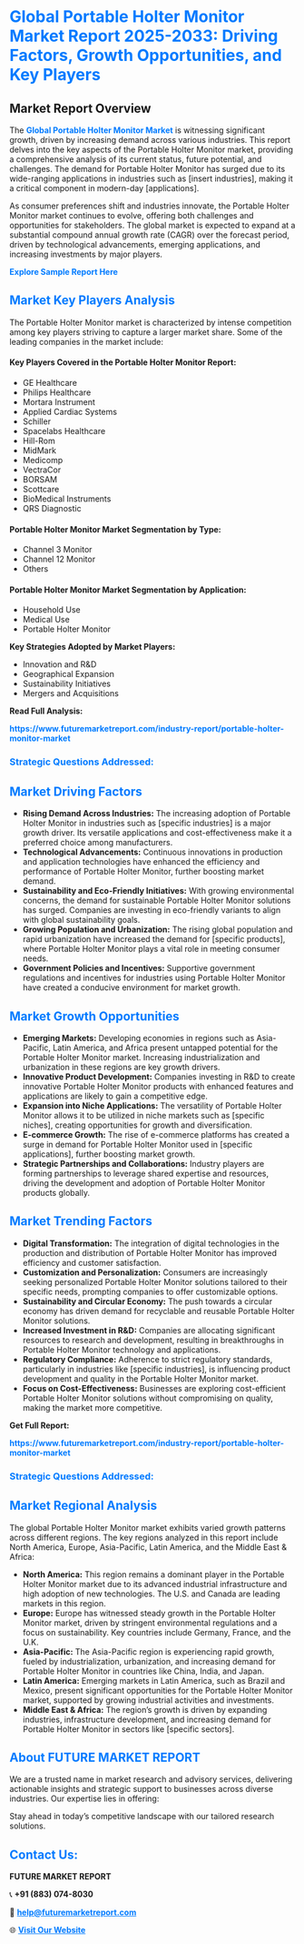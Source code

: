 <h1 style="color: #007BFF;">Global Portable Holter Monitor Market Report 2025-2033: Driving Factors, Growth Opportunities, and Key Players</h1>

<section id="overview">
<h2>Market Report Overview</h2>
<p>The <a href="https://www.futuremarketreport.com/industry-report/portable-holter-monitor-market" style="color: #007BFF; text-decoration: none;"><strong>Global Portable Holter Monitor Market</strong></a> is witnessing significant growth, driven by increasing demand across various industries. This report delves into the key aspects of the Portable Holter Monitor market, providing a comprehensive analysis of its current status, future potential, and challenges. The demand for Portable Holter Monitor has surged due to its wide-ranging applications in industries such as [insert industries], making it a critical component in modern-day [applications].</p>
<p>As consumer preferences shift and industries innovate, the Portable Holter Monitor market continues to evolve, offering both challenges and opportunities for stakeholders. The global market is expected to expand at a substantial compound annual growth rate (CAGR) over the forecast period, driven by technological advancements, emerging applications, and increasing investments by major players.</p>
</section>

<section id="overview">
<p><a href="https://www.futuremarketreport.com/request-sample/reportId=127480" style="color: #007BFF; text-decoration: none;"><strong>Explore Sample Report Here</strong></a></p>
</section>

<section id="key-players">
<h2 style="color: #007BFF;">Market Key Players Analysis</h2>
<p>The Portable Holter Monitor market is characterized by intense competition among key players striving to capture a larger market share. Some of the leading companies in the market include:</p>
<h4>Key Players Covered in the Portable Holter Monitor Report:</h4>
<ul><li>GE Healthcare</li><li>Philips Healthcare</li><li>Mortara Instrument</li><li>Applied Cardiac Systems</li><li>Schiller</li><li>Spacelabs Healthcare</li><li>Hill-Rom</li><li>MidMark</li><li>Medicomp</li><li>VectraCor</li><li>BORSAM</li><li>Scottcare</li><li>BioMedical Instruments</li><li>QRS Diagnostic</li></ul>
<h4>Portable Holter Monitor Market Segmentation by Type:</h4>
<ul><li>Channel 3 Monitor</li><li>Channel 12 Monitor</li><li>Others</li></ul>

<h4>Portable Holter Monitor Market Segmentation by Application:</h4>
<ul><li>Household Use</li><li>Medical Use</li><li>Portable Holter Monitor</li></ul>
<p><strong>Key Strategies Adopted by Market Players:</strong></p>
<ul>
<li>Innovation and R&D</li>
<li>Geographical Expansion</li>
<li>Sustainability Initiatives</li>
<li>Mergers and Acquisitions</li>
</ul>
</section>

<section>
<p><strong>Read Full Analysis: </strong></p><a href="https://www.futuremarketreport.com/industry-report/portable-holter-monitor-market" style="color: #007BFF; text-decoration: none;"><strong>https://www.futuremarketreport.com/industry-report/portable-holter-monitor-market</strong></a>
<h3 style="color: #007BFF;">Strategic Questions Addressed:</h3>
</section>

<section id="driving-factors">
<h2 style="color: #007BFF;">Market Driving Factors</h2>
<ul>
<li><strong>Rising Demand Across Industries:</strong> The increasing adoption of Portable Holter Monitor in industries such as [specific industries] is a major growth driver. Its versatile applications and cost-effectiveness make it a preferred choice among manufacturers.</li>
<li><strong>Technological Advancements:</strong> Continuous innovations in production and application technologies have enhanced the efficiency and performance of Portable Holter Monitor, further boosting market demand.</li>
<li><strong>Sustainability and Eco-Friendly Initiatives:</strong> With growing environmental concerns, the demand for sustainable Portable Holter Monitor solutions has surged. Companies are investing in eco-friendly variants to align with global sustainability goals.</li>
<li><strong>Growing Population and Urbanization:</strong> The rising global population and rapid urbanization have increased the demand for [specific products], where Portable Holter Monitor plays a vital role in meeting consumer needs.</li>
<li><strong>Government Policies and Incentives:</strong> Supportive government regulations and incentives for industries using Portable Holter Monitor have created a conducive environment for market growth.</li>
</ul>
</section>

<section id="growth-opportunities">
<h2 style="color: #007BFF;">Market Growth Opportunities</h2>
<ul>
<li><strong>Emerging Markets:</strong> Developing economies in regions such as Asia-Pacific, Latin America, and Africa present untapped potential for the Portable Holter Monitor market. Increasing industrialization and urbanization in these regions are key growth drivers.</li>
<li><strong>Innovative Product Development:</strong> Companies investing in R&D to create innovative Portable Holter Monitor products with enhanced features and applications are likely to gain a competitive edge.</li>
<li><strong>Expansion into Niche Applications:</strong> The versatility of Portable Holter Monitor allows it to be utilized in niche markets such as [specific niches], creating opportunities for growth and diversification.</li>
<li><strong>E-commerce Growth:</strong> The rise of e-commerce platforms has created a surge in demand for Portable Holter Monitor used in [specific applications], further boosting market growth.</li>
<li><strong>Strategic Partnerships and Collaborations:</strong> Industry players are forming partnerships to leverage shared expertise and resources, driving the development and adoption of Portable Holter Monitor products globally.</li>
</ul>
</section>

<section id="trending-factors">
<h2 style="color: #007BFF;">Market Trending Factors</h2>
<ul>
<li><strong>Digital Transformation:</strong> The integration of digital technologies in the production and distribution of Portable Holter Monitor has improved efficiency and customer satisfaction.</li>
<li><strong>Customization and Personalization:</strong> Consumers are increasingly seeking personalized Portable Holter Monitor solutions tailored to their specific needs, prompting companies to offer customizable options.</li>
<li><strong>Sustainability and Circular Economy:</strong> The push towards a circular economy has driven demand for recyclable and reusable Portable Holter Monitor solutions.</li>
<li><strong>Increased Investment in R&D:</strong> Companies are allocating significant resources to research and development, resulting in breakthroughs in Portable Holter Monitor technology and applications.</li>
<li><strong>Regulatory Compliance:</strong> Adherence to strict regulatory standards, particularly in industries like [specific industries], is influencing product development and quality in the Portable Holter Monitor market.</li>
<li><strong>Focus on Cost-Effectiveness:</strong> Businesses are exploring cost-efficient Portable Holter Monitor solutions without compromising on quality, making the market more competitive.</li>
</ul>
</section>

<section>
<p><strong>Get Full Report: </strong></p><a href="https://www.futuremarketreport.com/industry-report/portable-holter-monitor-market" style="color: #007BFF; text-decoration: none;"><strong>https://www.futuremarketreport.com/industry-report/portable-holter-monitor-market</strong></a>
<h3 style="color: #007BFF;">Strategic Questions Addressed:</h3>
</section>


<section id="regional-analysis">
<h2 style="color: #007BFF;">Market Regional Analysis</h2>
<p>The global Portable Holter Monitor market exhibits varied growth patterns across different regions. The key regions analyzed in this report include North America, Europe, Asia-Pacific, Latin America, and the Middle East & Africa:</p>
<ul>
<li><strong>North America:</strong> This region remains a dominant player in the Portable Holter Monitor market due to its advanced industrial infrastructure and high adoption of new technologies. The U.S. and Canada are leading markets in this region.</li>
<li><strong>Europe:</strong> Europe has witnessed steady growth in the Portable Holter Monitor market, driven by stringent environmental regulations and a focus on sustainability. Key countries include Germany, France, and the U.K.</li>
<li><strong>Asia-Pacific:</strong> The Asia-Pacific region is experiencing rapid growth, fueled by industrialization, urbanization, and increasing demand for Portable Holter Monitor in countries like China, India, and Japan.</li>
<li><strong>Latin America:</strong> Emerging markets in Latin America, such as Brazil and Mexico, present significant opportunities for the Portable Holter Monitor market, supported by growing industrial activities and investments.</li>
<li><strong>Middle East & Africa:</strong> The region’s growth is driven by expanding industries, infrastructure development, and increasing demand for Portable Holter Monitor in sectors like [specific sectors].</li>
</ul>
</section>

<footer>
<h2 style="color: #007BFF;">About FUTURE MARKET REPORT</h2>
<p>We are a trusted name in market research and advisory services, delivering actionable insights and strategic support to businesses across diverse industries. Our expertise lies in offering:</p>

<p>Stay ahead in today’s competitive landscape with our tailored research solutions.</p>

<h2 style="color: #007BFF;">Contact Us:</h2>
<p><strong>FUTURE MARKET REPORT</strong></p>
<p>📞 <strong>+91 (883) 074-8030</strong></p>
<p>📧 <strong><a href="mailto:help@futuremarketreport.com" style="color: #007BFF;">help@futuremarketreport.com</a></strong></p>
<p>🌐 <strong><a href="https://www.futuremarketreport.com/" style="color: #007BFF;">Visit Our Website</a></strong></p>
</footer>